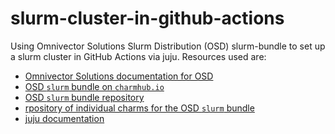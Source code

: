 # slurm-cluster-in-github-actions

Using Omnivector Solutions Slurm Distribution (OSD) slurm-bundle to set up a slurm cluster in GitHub Actions via juju.
Resources used are:

* [Omnivector Solutions documentation for OSD](https://omnivector-solutions.github.io/osd-documentation/master/installation.html#)
* [OSD `slurm` bundle on `charmhub.io`](https://charmhub.io/slurm)
* [OSD `slurm` bundle repository](https://github.com/omnivector-solutions/slurm-bundles)
* [rpository of individual charms for the OSD `slurm` bundle](https://github.com/omnivector-solutions/slurm-charms)
* [juju documentation](https://juju.is/docs/sdk)
